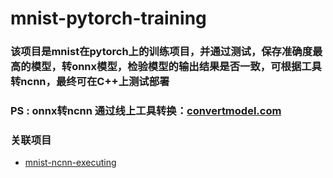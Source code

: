 # mnist-pytorch-training

### 该项目是mnist在pytorch上的训练项目，并通过测试，保存准确度最高的模型，转onnx模型，检验模型的输出结果是否一致，可根据工具转ncnn，最终可在C++上测试部署

### PS : onnx转ncnn 通过线上工具转换：[convertmodel.com](https://convertmodel.com)

### 关联项目
* [mnist-ncnn-executing](https://github.com/siren-ocean/mnist-ncnn-executing)



